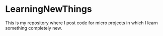 # LearningNewThings
This is my repository where I post code for micro projects in which I learn something completely new.
